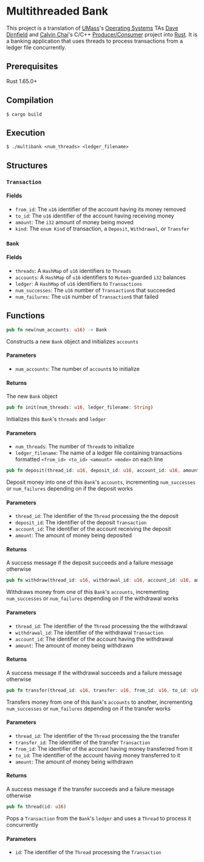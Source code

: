 # Multithreaded Bank
This project is a translation of [UMass](https://www.umass.edu)'s [Operating Systems](https://www.cics.umass.edu/content/spring-23-course-descriptions#377) TAs [Dave Dirnfield](https://github.com/dd2912) and [Calvin Chai](https://github.com/NightDawnEX)'s C/C++ [Producer/Consumer](https://github.com/umass-cs-377/umass-cs-377.github.io/blob/a18ded192a18bc59affecb8ef077849617b3a61d/docs/04-projects/04-prodcon/index.md) project into [Rust](https://www.https://www.rust-lang.org). It is a banking application that uses threads to process transactions from a ledger file concurrently.
## Prerequisites
Rust 1.65.0+
## Compilation
```console
$ cargo build
```
## Execution
```console
$ ./multibank <num_threads> <ledger_filename>
```
## Structures
### `Transaction`
#### Fields
- `from_id`: The `u16` identifier of the account having its money removed
- `to_id`: The `u16` identifier of the account having receiving money
- `amount`: The `i32` amount of money being moved
- `kind`: The `enum Kind` of transaction, a `Deposit`, `Withdrawal`, or `Transfer`
### `Bank`
#### Fields
- `threads`: A `HashMap` of `u16` identifiers to `Threads`
- `accounts`: A `HashMap` of `u16` identifiers to `Mutex`-guarded `i32` balances
- `ledger`: A `HashMap` of `u16` identifiers to `Transactions`
- `num_successes`: The `u16` number of `Transaction`s that succeeded
- `num_failures`: The `u16` number of `Transaction`s that failed
## Functions
```rs
pub fn new(num_accounts: u16) -> Bank
```
Constructs a new `Bank` object and initializes `accounts`
#### Parameters
- `num_accounts`: The number of `account`s to initialize
#### Returns
The new `Bank` object
```rs
pub fn init(num_threads: u16, ledger_filename: String)
```
Initializes this `Bank`'s `threads` and `ledger`
#### Parameters
- `num_threads`: The number of `Thread`s to initialize
- `ledger_filename`: The name of a ledger file containing transactions formatted `<from_id> <to_id> <amount> <mode>` on each line
```rs
pub fn deposit(thread_id: u16, deposit_id: u16, account_id: u16, amount: i32) -> String
```
Deposit money into one of this `Bank`'s `accounts`, incrementing
`num_successes` or `num_failures` depending on if the deposit works
#### Parameters
- `thread_id`: The identifier of the `Thread` processing the the deposit
- `deposit_id`: The identifier of the deposit `Transaction`
- `account_id`: The identifier of the account receiving the deposit
- `amount`: The amount of money being deposited
#### Returns
A success message if the deposit succeeds and a failure message
otherwise
```rs
pub fn withdraw(thread_id: u16, withdrawal_id: u16, account_id: u16, amount: i32) -> String
```
Withdraws money from one of this `Bank`'s `accounts`, incrementing `num_successes` or `num_failures` depending on if the withdrawal works
#### Parameters
- `thread_id`: The identifier of the `Thread` processing the the withdrawal
- `withdrawal_id`: The identifier of the withdrawal `Transaction`
- `account_id`: The identifier of the account having the withdrawal
- `amount`: The amount of money being withdrawn
#### Returns
A success message if the withdrawal succeeds and a failure message
otherwise
```rs
pub fn transfer(thread_id: u16, transfer: u16, from_id: u16, to_id: u16, amount: i32) -> String
```
Transfers money from one of this `Bank`'s `accounts` to another,
incrementing `num_successes` or `num_failures` depending on if the
transfer works
#### Parameters
- `thread_id`: The identifier of the `Thread` processing the the transfer
- `transfer_id`: The identifier of the transfer `Transaction`
- `from_id`: The identifier of the account having money transferred from it
- `to_id`: The identifier of the account having money transferred to it
- `amount`: The amount of money being withdrawn
#### Returns
A success message if the transfer succeeds and a failure message otherwise
```rs
pub fn thread(id: u16)
```
Pops a `Transaction` from the `Bank`'s `ledger` and uses a `Thread` to process it concurrently
#### Parameters
- `id`: The identifier of the `Thread` processing the `Transaction`